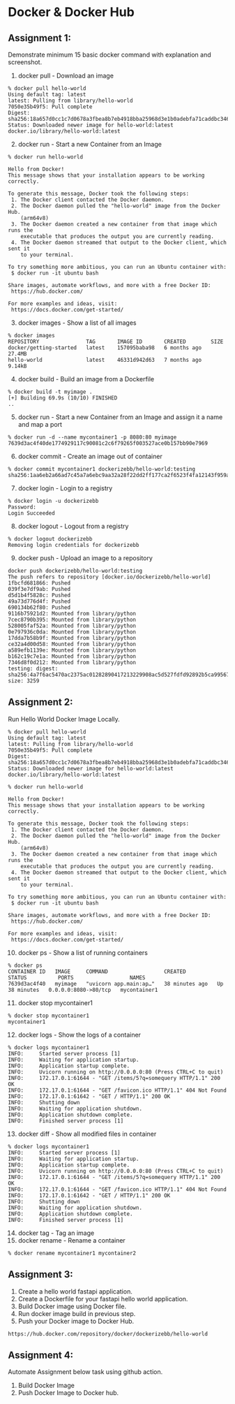 # Docker & Docker Hub


## Assignment 1:
Demonstrate minimum 15 basic docker command with explanation and screenshot.

1. docker pull - Download an image
```
% docker pull hello-world 
Using default tag: latest
latest: Pulling from library/hello-world
7050e35b49f5: Pull complete 
Digest: sha256:18a657d0cc1c7d0678a3fbea8b7eb4918bba25968d3e1b0adebfa71caddbc346
Status: Downloaded newer image for hello-world:latest
docker.io/library/hello-world:latest
```
2. docker run - Start a new Container from an Image
```
% docker run hello-world

Hello from Docker!
This message shows that your installation appears to be working correctly.

To generate this message, Docker took the following steps:
 1. The Docker client contacted the Docker daemon.
 2. The Docker daemon pulled the "hello-world" image from the Docker Hub.
    (arm64v8)
 3. The Docker daemon created a new container from that image which runs the
    executable that produces the output you are currently reading.
 4. The Docker daemon streamed that output to the Docker client, which sent it
    to your terminal.

To try something more ambitious, you can run an Ubuntu container with:
 $ docker run -it ubuntu bash

Share images, automate workflows, and more with a free Docker ID:
 https://hub.docker.com/

For more examples and ideas, visit:
 https://docs.docker.com/get-started/
 ```
3. docker images - Show a list of all images
```
% docker images
REPOSITORY               TAG       IMAGE ID       CREATED        SIZE
docker/getting-started   latest    157095baba98   6 months ago   27.4MB
hello-world              latest    46331d942d63   7 months ago   9.14kB
```
4. docker build - Build an image from a Dockerfile
```
% docker build -t myimage .
[+] Building 69.9s (10/10) FINISHED
..
```
5. docker run - Start a new Container from an Image and assign it a name and map a port
```
% docker run -d --name mycontainer1 -p 8080:80 myimage
7639d3ac4f40de1774929117c90081c2c6f79265f003527ace0b157bb90e7969
```
6. docker commit - Create an image out of container
```
% docker commit mycontainer1 dockerizebb/hello-world:testing
sha256:1aa6eb2a66ad7c45a7a6ebc9aa32a28f22dd2ff177ca2f6523f4fa12143f959a
```
7. docker login - Login to a registry
```
% docker login -u dockerizebb
Password: 
Login Succeeded
```
8. docker logout - Logout from a registry
```
% docker logout dockerizebb             
Removing login credentials for dockerizebb
```
9. docker push - Upload an image to a repository
```
docker push dockerizebb/hello-world:testing
The push refers to repository [docker.io/dockerizebb/hello-world]
1fbcfd681866: Pushed 
039f3e7df9ab: Pushed 
d5d1b4f5828c: Pushed 
49a73d776d4f: Pushed 
690134b62f80: Pushed 
9116b75921d2: Mounted from library/python 
7cec8790b395: Mounted from library/python 
528005faf52a: Mounted from library/python 
0e797936c0da: Mounted from library/python 
17dda7b58b9f: Mounted from library/python 
ce32a4d00d58: Mounted from library/python 
a589efb1139e: Mounted from library/python 
b162c19c7e1a: Mounted from library/python 
7346d8f0d212: Mounted from library/python 
testing: digest: sha256:4a7f6ac5470ac2375ac01282890417213229908ac5d527fdfd92892b5ca99567 size: 3259
```



## Assignment 2:
Run Hello World Docker Image Locally.
```
% docker pull hello-world 
Using default tag: latest
latest: Pulling from library/hello-world
7050e35b49f5: Pull complete 
Digest: sha256:18a657d0cc1c7d0678a3fbea8b7eb4918bba25968d3e1b0adebfa71caddbc346
Status: Downloaded newer image for hello-world:latest
docker.io/library/hello-world:latest

% docker run hello-world

Hello from Docker!
This message shows that your installation appears to be working correctly.

To generate this message, Docker took the following steps:
 1. The Docker client contacted the Docker daemon.
 2. The Docker daemon pulled the "hello-world" image from the Docker Hub.
    (arm64v8)
 3. The Docker daemon created a new container from that image which runs the
    executable that produces the output you are currently reading.
 4. The Docker daemon streamed that output to the Docker client, which sent it
    to your terminal.

To try something more ambitious, you can run an Ubuntu container with:
 $ docker run -it ubuntu bash

Share images, automate workflows, and more with a free Docker ID:
 https://hub.docker.com/

For more examples and ideas, visit:
 https://docs.docker.com/get-started/
 ```
10. docker ps - Show a list of running containers
```
% docker ps 
CONTAINER ID   IMAGE     COMMAND                  CREATED          STATUS          PORTS                  NAMES
7639d3ac4f40   myimage   "uvicorn app.main:ap…"   38 minutes ago   Up 38 minutes   0.0.0.0:8080->80/tcp   mycontainer1
```
11. docker stop mycontainer1
```
% docker stop mycontainer1
mycontainer1
```
12. docker logs - Show the logs of a container
```
% docker logs mycontainer1
INFO:     Started server process [1]
INFO:     Waiting for application startup.
INFO:     Application startup complete.
INFO:     Uvicorn running on http://0.0.0.0:80 (Press CTRL+C to quit)
INFO:     172.17.0.1:61644 - "GET /items/5?q=somequery HTTP/1.1" 200 OK
INFO:     172.17.0.1:61644 - "GET /favicon.ico HTTP/1.1" 404 Not Found
INFO:     172.17.0.1:61642 - "GET / HTTP/1.1" 200 OK
INFO:     Shutting down
INFO:     Waiting for application shutdown.
INFO:     Application shutdown complete.
INFO:     Finished server process [1]
```
13. docker diff - Show all modified files in container
```
% docker logs mycontainer1
INFO:     Started server process [1]
INFO:     Waiting for application startup.
INFO:     Application startup complete.
INFO:     Uvicorn running on http://0.0.0.0:80 (Press CTRL+C to quit)
INFO:     172.17.0.1:61644 - "GET /items/5?q=somequery HTTP/1.1" 200 OK
INFO:     172.17.0.1:61644 - "GET /favicon.ico HTTP/1.1" 404 Not Found
INFO:     172.17.0.1:61642 - "GET / HTTP/1.1" 200 OK
INFO:     Shutting down
INFO:     Waiting for application shutdown.
INFO:     Application shutdown complete.
INFO:     Finished server process [1]
```
14. docker tag - Tag an image
15. docker rename - Rename a container
```
% docker rename mycontainer1 mycontainer2
```


## Assignment 3:
1. Create a hello world fastapi application.
2. Create a Dockerfile for your fastapi hello world application.
3. Build Docker image using Docker file.
4. Run docker image build in previous step.
5. Push your Docker image to Docker Hub.
```
https://hub.docker.com/repository/docker/dockerizebb/hello-world
```



## Assignment 4:
Automate Assignment below task using github action.
1. Build Docker Image 
2. Push Docker Image to Docker hub.

